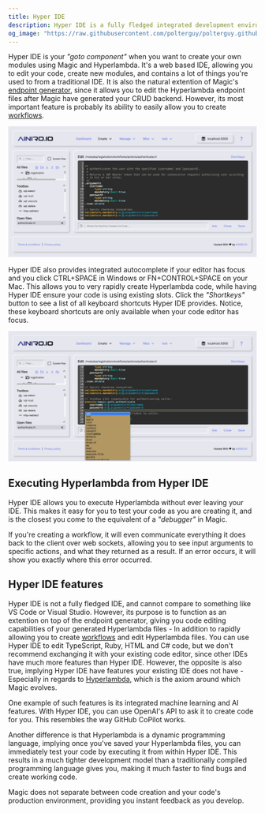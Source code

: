 ```yaml
---
title: Hyper IDE
description: Hyper IDE is a fully fledged integrated development environment, giving you most important features from other IDEs. Hyper IDE works perfectly on your phone, tablet, computer, or any other device you might have access to with a browser.
og_image: "https://raw.githubusercontent.com/polterguy/polterguy.github.io/master/images/og-hyper-ide-2.jpg"
---
```


Hyper IDE is your _"goto component"_ when you want to create your own modules using Magic and Hyperlambda.
It's a web based IDE, allowing you to edit your code,
create new modules, and contains a lot of things you're used to from a traditional IDE. It is also the natural
extention of Magic's [endpoint generator](/dashboard/endpoint-generator/), since it
allows you to edit the Hyperlambda endpoint files after Magic have generated your CRUD backend. However, its most
important feature is probably its ability to easily allow you to create [workflows](/workflows/).

![Editing a file in Hyper IDE](https://raw.githubusercontent.com/polterguy/polterguy.github.io/master/images/og-hyper-ide-2.jpg)

Hyper IDE also provides integrated autocomplete if your editor has focus and you click CTRL+SPACE
in Windows or FN+CONTROL+SPACE on your Mac. This allows you to very rapidly create Hyperlambda code,
while having Hyper IDE ensure your code is using existing slots. Click the _"Shortkeys"_ button to see
a list of all keyboard shortcuts Hyper IDE provides. Notice, these keyboard shortcuts are only available
when your code editor has focus.

![Hyper IDE autocomplete](https://raw.githubusercontent.com/polterguy/polterguy.github.io/master/images/hyper-ide-actions.jpg)

## Executing Hyperlambda from Hyper IDE

Hyper IDE allows you to execute Hyperlambda without ever leaving your IDE. This makes it easy for
you to test your code as you are creating it, and is the closest you come to the equivalent of a _"debugger"_ in Magic.

If you're creating a workflow, it will even communicate everything it does back to the client over web sockets,
allowing you to see input arguments to specific actions, and what they returned as a result. If an error occurs,
it will show you exactly where this error occurred.

## Hyper IDE features

Hyper IDE is not a fully fledged IDE, and cannot compare to something like VS Code or Visual Studio. However,
its purpose is to function as an extention on top of the endpoint generator, giving you code editing capabilities
of your generated Hyperlambda files - In addition to rapidly allowing you to create [workflows](/workflows/) and edit Hyperlambda
files. You can use Hyper IDE to edit TypeScript, Ruby, HTML and C# code, but we don't recommend exchanging it
with your existing code editor, since other IDEs have much more features than Hyper IDE. However, the opposite
is also true, implying Hyper IDE have features your existing IDE does not have - Especially in regards to
[Hyperlambda](/hyperlambda/), which is the axiom around which Magic evolves.

One example of such features is its integrated machine learning and AI features. With Hyper IDE, you can use
OpenAI's API to ask it to create code for you. This resembles the way GitHub CoPilot works.

Another difference is that Hyperlambda is a dynamic programming language, implying once you've saved
your Hyperlambda files, you can immediately test your code by executing it from within Hyper IDE.
This results in a much tighter development model than a traditionally compiled programming language
gives you, making it much faster to find bugs and create working code.

Magic does not separate between code creation and your code's production environment, providing
you instant feedback as you develop.

